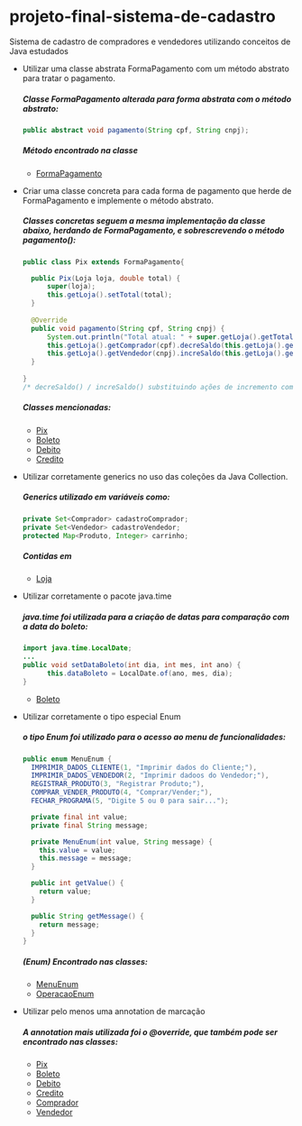 # projeto-final-sistema-de-cadastro
Sistema de cadastro de compradores e vendedores utilizando conceitos de Java estudados

- Utilizar uma classe abstrata FormaPagamento com um método abstrato para tratar o pagamento.
  ##### Classe FormaPagamento alterada para forma abstrata com o método abstrato: 
  ```java
  public abstract void pagamento(String cpf, String cnpj); 
  ```
  ##### Método encontrado na classe
  <ul>
    <li><a href="/src/bti/ufrn/imd/assets/FormaPagamento.java">FormaPagamento</a></li>
  </ul>
    
- Criar uma classe concreta para cada forma de pagamento que herde de FormaPagamento e implemente o método abstrato.
  ##### Classes concretas seguem a mesma implementação da classe abaixo, herdando de FormaPagamento, e sobrescrevendo o método pagamento():
  ```java 
  public class Pix extends FormaPagamento{

	public Pix(Loja loja, double total) {
		super(loja);
		this.getLoja().setTotal(total);
	}
	
	@Override
	public void pagamento(String cpf, String cnpj) {
		System.out.println("Total atual: " + super.getLoja().getTotal());
		this.getLoja().getComprador(cpf).decreSaldo(this.getLoja().getTotal());
		this.getLoja().getVendedor(cnpj).increSaldo(this.getLoja().getTotal());
	}
	
  }
  /* decreSaldo() / increSaldo() substituindo ações de incremento com operadores */
  ```
  ##### Classes mencionadas:
  <ul>
    <li><a href="/src/bti/ufrn/imd/assets/Pix.java">Pix</a></li>
    <li><a href="/src/bti/ufrn/imd/assets/Boleto.java">Boleto</a></li>
    <li><a href="/src/bti/ufrn/imd/assets/Debito.java">Debito</a></li>
    <li><a href="/src/bti/ufrn/imd/assets/Credito.java">Credito</a></li>
  </ul>
  
- Utilizar corretamente generics no uso das coleções da Java Collection.
  ##### Generics utilizado em variáveis como: 
  ```java
  private Set<Comprador> cadastroComprador;
  private Set<Vendedor> cadastroVendedor;
  protected Map<Produto, Integer> carrinho;
  ```
  ##### Contidas em 
  <ul>
    <li><a href="/src/bti/ufrn/imd/assets/Loja.java">Loja</a></li>
  </ul>
- Utilizar corretamente o pacote java.time
  ##### java.time foi utilizada para a criação de datas para comparação com a data do boleto:
  ```java
  import java.time.LocalDate;
  ...
  public void setDataBoleto(int dia, int mes, int ano) {
		this.dataBoleto = LocalDate.of(ano, mes, dia);
  }
  ```
  <ul>
    <li><a href="/src/bti/ufrn/imd/assets/Boleto.java">Boleto</a></li>
  </ul>
  
- Utilizar corretamente o tipo especial Enum
  ##### o tipo Enum foi utilizado para o acesso ao menu de funcionalidades:
  ```java
  public enum MenuEnum {
    IMPRIMIR_DADOS_CLIENTE(1, "Imprimir dados do Cliente;"),
    IMPRIMIR_DADOS_VENDEDOR(2, "Imprimir dadoos do Vendedor;"),
    REGISTRAR_PRODUTO(3, "Registrar Produto;"),
    COMPRAR_VENDER_PRODUTO(4, "Comprar/Vender;"),
    FECHAR_PROGRAMA(5, "Digite 5 ou 0 para sair...");

    private final int value;
    private final String message;

    private MenuEnum(int value, String message) {
      this.value = value;
      this.message = message;
    }

    public int getValue() {
      return value;
    }

    public String getMessage() {
      return message;
    }
  }
  ```
  ##### (Enum) Encontrado nas classes:
  <ul>
    <li><a href="/src/bti/ufrn/imd/assets/MenuEnum.java">MenuEnum</a></li>
    <li><a href="/src/bti/ufrn/imd/assets/OperacaoEnum.java">OperacaoEnum</a></li>
  </ul>
- Utilizar pelo menos uma annotation de marcação
  ##### A annotation mais utilizada foi o @override, que também pode ser encontrado nas classes:
  <ul>
    <li><a href="/src/bti/ufrn/imd/assets/Pix.java">Pix</a></li>
    <li><a href="/src/bti/ufrn/imd/assets/Boleto.java">Boleto</a></li>
    <li><a href="/src/bti/ufrn/imd/assets/Debito.java">Debito</a></li>
    <li><a href="/src/bti/ufrn/imd/assets/Credito.java">Credito</a></li>
    <li><a href="/src/bti/ufrn/imd/assets/Comprador.java">Comprador</a></li>
    <li><a href="/src/bti/ufrn/imd/assets/Vendedor.java">Vendedor</a></li>
  </ul>
